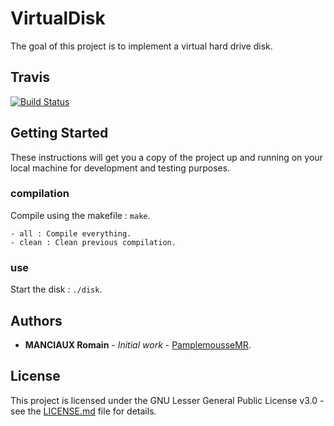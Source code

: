 # VirtualDisk

The goal of this project is to implement a virtual hard drive disk.

## Travis

[![Build Status](https://travis-ci.com/PamplemousseMR/VirtualDisk.svg?branch=master)](https://travis-ci.com/PamplemousseMR/VirtualDisk)

## Getting Started

These instructions will get you a copy of the project up and running on your local machine for development and testing purposes.

### compilation

Compile using the makefile : `make`.

```
- all : Compile everything.
- clean : Clean previous compilation.
```

### use

Start the disk : `./disk`.

## Authors

* **MANCIAUX Romain** - *Initial work* - [PamplemousseMR](https://github.com/PamplemousseMR).

## License

This project is licensed under the GNU Lesser General Public License v3.0 - see the [LICENSE.md](LICENSE.md) file for details.